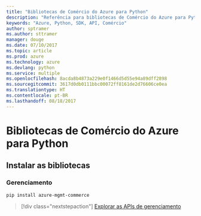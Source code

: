 ```yaml
---
title: "Bibliotecas de Comércio do Azure para Python"
description: "Referência para bibliotecas de Comércio do Azure para Python"
keywords: "Azure, Python, SDK, API, Comércio"
author: sptramer
ms.author: sttramer
manager: douge
ms.date: 07/10/2017
ms.topic: article
ms.prod: azure
ms.technology: azure
ms.devlang: python
ms.service: multiple
ms.openlocfilehash: 8acda8b4873a229e0f1466d5d55e94a89dff2898
ms.sourcegitcommit: 3617d0db0111bbc00072ff8161de2d76606ce0ea
ms.translationtype: HT
ms.contentlocale: pt-BR
ms.lasthandoff: 08/18/2017
---
```

# <a name="azure-commerce-libraries-for-python"></a>Bibliotecas de Comércio do Azure para Python

## <a name="install-the-libraries"></a>Instalar as bibliotecas


### <a name="management"></a>Gerenciamento

```bash
pip install azure-mgmt-commerce
```
> [!div class="nextstepaction"]
> [Explorar as APIs de gerenciamento](/python/api/overview/azure/commerce/managementlibrary)